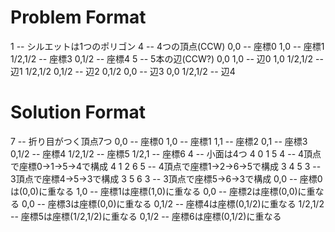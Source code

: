 Problem Format
==================

1                  -- シルエットは1つのポリゴン
4                  -- 4つの頂点(CCW)
0,0                   -- 座標0
1,0                   -- 座標1
1/2,1/2               -- 座標3
0,1/2                 -- 座標4
5                  -- 5本の辺(CCW?)
0,0 1,0               -- 辺0
1,0 1/2,1/2           -- 辺1
1/2,1/2 0,1/2         -- 辺2
0,1/2 0,0             -- 辺3
0,0 1/2,1/2           -- 辺4

Solution Format
==================

7                   -- 折り目がつく頂点7つ
0,0                 -- 座標0
1,0                 -- 座標1
1,1                 -- 座標2
0,1                 -- 座標3
0,1/2               -- 座標4
1/2,1/2             -- 座標5
1/2,1               -- 座標6
4                   -- 小面は4つ
4 0 1 5 4           -- 4頂点で座標0->1->5->4で構成
4 1 2 6 5           -- 4頂点で座標1->2->6->5で構成
3 4 5 3             -- 3頂点で座標4->5->3で構成
3 5 6 3             -- 3頂点で座標5->6->3で構成
0,0                 -- 座標0は(0,0)に重なる
1,0                 -- 座標1は座標(1,0)に重なる
0,0                 -- 座標2は座標(0,0)に重なる
0,0                 -- 座標3は座標(0,0)に重なる
0,1/2               -- 座標4は座標(0,1/2)に重なる
1/2,1/2             -- 座標5は座標(1/2,1/2)に重なる
0,1/2               -- 座標6は座標(0,1/2)に重なる

